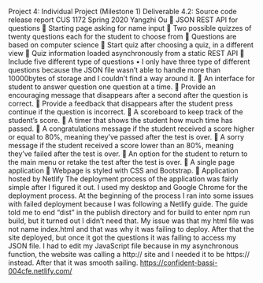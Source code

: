 Project 4: Individual Project (Milestone 1)
Deliverable 4.2: Source code release report
CUS 1172
Spring 2020
Yangzhi Ou
 JSON REST API for questions
 Starting page asking for name input
 Two possible quizzes of twenty questions each for the student to choose from
 Questions are based on computer science
 Start quiz after choosing a quiz, in a different view
 Quiz information loaded asynchronously from a static REST API
 Include five different type of questions 
•	I only have three type of different questions because the JSON file wasn’t able to handle more than 10000bytes of storage and I couldn’t find a way around it.
 An interface for student to answer question one question at a time.
 Provide an encouraging message that disappears after a second after the question is correct.
 Provide a feedback that disappears after the student press continue if the question is incorrect.
 A scoreboard to keep track of the student’s score.
 A timer that shows the student how much time has passed.
 A congratulations message if the student received a score higher or equal to 80%, meaning they’ve passed after the test is over.
 A sorry message if the student received a score lower than an 80%, meaning they’ve failed after the test is over.
 An option for the student to return to the main menu or retake the test after the test is over. 
 A single page application
 Webpage is styled with CSS and Bootstrap. 
 Application hosted by Netlify
The deployment process of the application was fairly simple after I figured it out. I used my desktop and Google Chrome for the deployment process. At the beginning of the process I ran into some issues with failed deployment because I was following a Netlify guide. The guide told me to end “dist” in the publish directory and for build to enter npm run build, but it turned out I didn’t need that. My issue was that my html file was not name index.html and that was why it was failing to deploy. After that the site deployed, but once it got the questions it was failing to access my JSON file. I had to edit my JavaScript file because in my asynchronous function, the website was calling a http:// site and I needed it to be https:// instead. After that it was smooth sailing. 
https://confident-bassi-004cfe.netlify.com/
